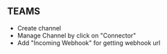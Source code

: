 ## TEAMS
- Create channel
- Manage Channel by click on "Connector"
- Add "Incoming Webhook" for getting webhook url
